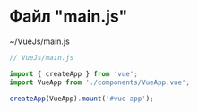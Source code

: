 # Файл "main.js"

~/VueJs/main.js

```js
// VueJs/main.js

import { createApp } from 'vue';
import VueApp from './components/VueApp.vue';

createApp(VueApp).mount('#vue-app');
```
